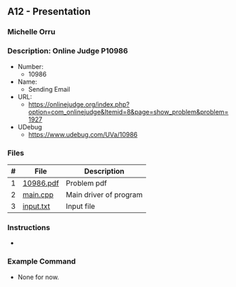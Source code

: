## A12 - Presentation
### Michelle Orru
### Description: Online Judge P10986

- Number: 
  - 10986
- Name: 
  - Sending Email
- URL: 
  - https://onlinejudge.org/index.php?option=com_onlinejudge&Itemid=8&page=show_problem&problem=1927
- UDebug
  - https://www.udebug.com/UVa/10986

### Files

|   #   | File     | Description                      |
| :---: | -------- | -------------------------------- |
|   1   | [10986.pdf](https://github.com/michelle083/4883_ProgTech/blob/main/Assignments/A12/10986.pdf) |  Problem pdf  |
|   2   | [main.cpp](https://github.com/michelle083/4883_ProgTech_Michelle/blob/main/Assignments/A12/main.cpp) | Main driver of program |
|   3   | [input.txt](https://github.com/michelle083/4883_ProgTech_Michelle/blob/main/Assignments/A12/input.txt) | Input file |


### Instructions 

- 

### Example Command

- None for now. 




